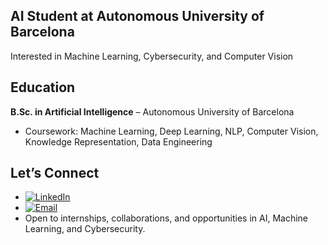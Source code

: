 ## AI Student at Autonomous University of Barcelona

Interested in Machine Learning, Cybersecurity, and Computer Vision

## Education  
**B.Sc. in Artificial Intelligence** – Autonomous University of Barcelona  
- Coursework: Machine Learning, Deep Learning, NLP, Computer Vision, Knowledge Representation, Data Engineering
 
## Let’s Connect  

- [![LinkedIn](https://img.shields.io/badge/LinkedIn-Laura%20Bolt%C3%A0-blue?style=flat&logo=linkedin)](https://www.linkedin.com/in/laura-bolt%C3%A0-ballesteros-139205389/)
- [![Email](https://img.shields.io/badge/Email-lboltaball%40gmail.com-red?style=flat&logo=gmail)](mailto:lboltatall@gmail.com)
- Open to internships, collaborations, and opportunities in AI, Machine Learning, and Cybersecurity.  
